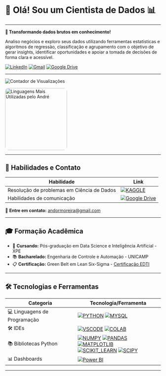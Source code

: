 # 👋 Olá! Sou um Cientista de Dados 📊

---

**🧠 Transformando dados brutos em conhecimento!**

Analiso negócios e exploro seus dados utilizando ferramentas estatísticas e algoritmos de regressão, classificação e agrupamento com o objetivo de gerar insights, identificar oportunidades e apoiar a tomada de decisões de forma clara e acessível.

  [![LinkedIn](https://img.shields.io/badge/Linkedin-%230077B5.svg?logo=linkedin&logoColor=white)](https://www.linkedin.com/in/andormoreira)
  [![Gmail](https://img.shields.io/badge/Gmail-D14836?logo=gmail&logoColor=white)](mailto:andormoreira@gmail.com)
  [![Google Drive](https://img.shields.io/badge/Google%20Drive-4285F4?logo=googledrive&logoColor=fff)](https://drive.google.com/drive/folders/1LM_MCYURK4EFZt_surtWQy9gHo7DoYP4?usp=sharing)


---

![Contador de Visualizações](https://komarev.com/ghpvc/?username=andormoreira&theme=dracula)

<!--
<div style="display: flex; justify-content: center; align-items: flex-start; margin: 20px 0;">
  <img src="https://github-readme-stats.vercel.app/api?username=andormoreira&show_icons=true&theme=dracula&rank_icon=github" alt="Estatísticas do GitHub do André" style="height: 200px; border-radius: 10px; margin-right: 10px;"/>
-->
  <img src="https://github-readme-stats.vercel.app/api/top-langs/?username=andormoreira&theme=dracula" alt="Linguagens Mais Utilizadas pelo André" style="height: 200px; border-radius: 10px;"/>
</div>

---

## 🧩 Habilidades e Contato

| **Habilidade**                             | **Link**                                                       |
|--------------------------------------------|-----------------------------------------------------------------|
| Resolução de problemas em Ciência de Dados | [![KAGGLE](https://img.shields.io/badge/Kaggle-20BEFF?style=for-the-badge&logo=Kaggle&logoColor=white)](https://www.kaggle.com/andmoreira) |
| Habilidades de comunicação                 | [![Google Drive](https://img.shields.io/badge/Google%20Drive-4285F4?style=for-the-badge&logo=googledrive&logoColor=white)](https://drive.google.com/drive/folders/1LM_MCYURK4EFZt_surtWQy9gHo7DoYP4?usp=sharing) |

📧 **Entre em contato:** [andormoreira@gmail.com](mailto:andormoreira@gmail.com)

---

## 🎓 Formação Acadêmica

- 🌱 **Cursando:** Pós-graduação em Data Science e Inteligência Artificial - XPE
- 📚 **Bacharelado:** Engenharia de Controle e Automação - UNICAMP
- 📋 **Certificação:** Green Belt em Lean Six-Sigma - [Certificação EDTI](https://ead2.escolaedti.com.br/certificates/public?token=b5c7f837dedc708a1df72a3faf40bdf9)

---
## 🛠️ Tecnologias e Ferramentas

| **Categoria**               | **Tecnologia/Ferramenta**                                                                                                                                           |
|-----------------------------|---------------------------------------------------------------------------------------------------------------------------------------------------------------------|
| 💻 Linguagens de Programação | [![PYTHON](https://img.shields.io/badge/Python-14354C?style=for-the-badge&logo=python&logoColor=white)](https://docs.python.org/3/) [![MYSQL](https://img.shields.io/badge/MySQL-00000F?style=for-the-badge&logo=mysql&logoColor=white)](https://dev.mysql.com/doc/)  |
| 🛠️ IDEs                    | [![VSCODE](https://img.shields.io/badge/Visual_Studio_Code-0078D4?style=for-the-badge&logo=visual%20studio%20code&logoColor=white)](https://code.visualstudio.com/Docs) [![COLAB](https://img.shields.io/badge/Colab-F9AB00?style=for-the-badge&logo=googlecolab&color=525252)](https://colab.research.google.com/)   |
| 📚 Bibliotecas Python       | [![NUMPY](https://img.shields.io/badge/numpy-%23013243.svg?style=for-the-badge&logo=numpy&logoColor=white)](https://numpy.org/doc/) [![PANDAS](https://img.shields.io/badge/pandas-%23150458.svg?style=for-the-badge&logo=pandas&logoColor=white)](https://pandas.pydata.org/docs/) [![MATPLOTLIB](https://img.shields.io/badge/Matplotlib-%23ffffff.svg?style=for-the-badge&logo=Matplotlib&logoColor=black)](https://matplotlib.org/stable/index.html) <br> [![SCIKIT_LEARN](https://img.shields.io/badge/scikit--learn-%23F7931E.svg?style=for-the-badge&logo=scikit-learn&logoColor=white)](https://scikit-learn.org/stable/) [![SCIPY](https://img.shields.io/badge/SciPy-%230C55A5.svg?style=for-the-badge&logo=scipy&logoColor=white)](https://scipy.org/docs.html) |
| 📊 Dashboards               | [![Power BI](https://img.shields.io/badge/power_bi-F2C811?style=for-the-badge&logo=powerbi&logoColor=black)](https://learn.microsoft.com/pt-br/power-bi/)                                                                                     |

---
